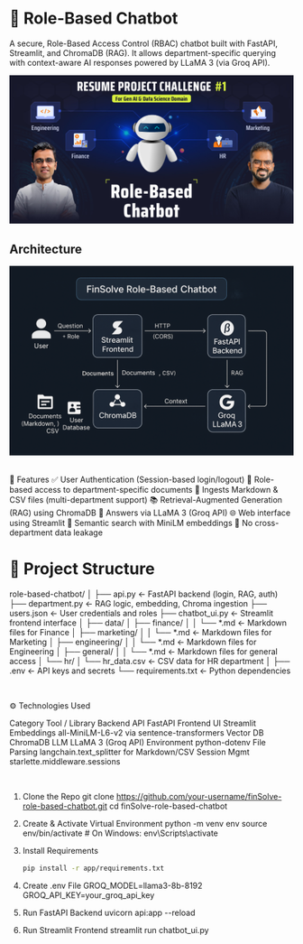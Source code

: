 # 🤖  Role-Based Chatbot
A secure, Role-Based Access Control (RBAC) chatbot built with FastAPI, Streamlit, and ChromaDB (RAG). It allows department-specific querying with context-aware AI responses powered by LLaMA 3 (via Groq API).


![product screenshot](app.jpg)

## Architecture
![architecture diagram of the Finsolve Role Based chatbot System](architect.png)


<br>
🔧 Features
✅ User Authentication (Session-based login/logout)
🔐 Role-based access to department-specific documents
📄 Ingests Markdown & CSV files (multi-department support)
📚 Retrieval-Augmented Generation (RAG) using ChromaDB
💬 Answers via LLaMA 3 (Groq API)
🌐 Web interface using Streamlit
🧠 Semantic search with MiniLM embeddings
🪪 No cross-department data leakage

<br>

# 📁 Project Structure
role-based-chatbot/
│
├── api.py                 ← FastAPI backend (login, RAG, auth)
├── department.py          ← RAG logic, embedding, Chroma ingestion
├── users.json             ← User credentials and roles
├── chatbot_ui.py          ← Streamlit frontend interface
│
├── data/
│   ├── finance/
│   │   └── *.md           ← Markdown files for Finance
│   ├── marketing/
│   │   └── *.md           ← Markdown files for Marketing
│   ├── engineering/
│   │   └── *.md           ← Markdown files for Engineering
│   ├── general/
│   │   └── *.md           ← Markdown files for general access
│   └── hr/
│       └── hr_data.csv    ← CSV data for HR department
│
├── .env                   ← API keys and secrets
└── requirements.txt       ← Python dependencies

<br>

⚙️ Technologies Used

Category	Tool / Library
Backend API	FastAPI
Frontend UI	Streamlit
Embeddings	all-MiniLM-L6-v2 via sentence-transformers
Vector DB	ChromaDB
LLM	LLaMA 3 (Groq API)
Environment	python-dotenv
File Parsing	langchain.text_splitter for Markdown/CSV
Session Mgmt	starlette.middleware.sessions

<br>

1. Clone the Repo
git clone https://github.com/your-username/finSolve-role-based-chatbot.git
cd finSolve-role-based-chatbot

2. Create & Activate Virtual Environment
python -m venv env
source env/bin/activate     # On Windows: env\Scripts\activate

3. Install Requirements
    ```bash
    pip install -r app/requirements.txt
    ```
4. Create .env File
GROQ_MODEL=llama3-8b-8192
GROQ_API_KEY=your_groq_api_key

5. Run FastAPI Backend
uvicorn api:app --reload

6. Run Streamlit Frontend
streamlit run chatbot_ui.py
<br>
